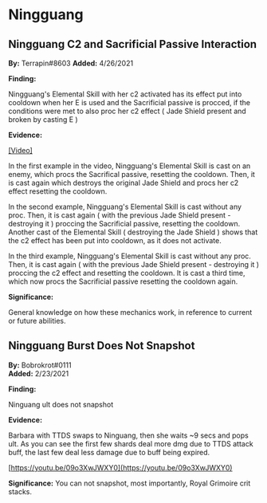 # Ningguang

## Ningguang C2 and Sacrificial Passive Interaction

**By:** Terrapin\#8603
**Added:** 4/26/2021

**Finding:** 

Ningguang's Elemental Skill with her c2 activated has its effect put into cooldown when her E is used and the Sacrificial passive is procced, if the conditions were met to also proc her c2 effect ( Jade Shield present and broken by casting E )

**Evidence:** 

[\[Video\]](https://www.youtube.com/watch?v=xyRlbb1E4Ew)

In the first example in the video, Ningguang's Elemental Skill is cast on an enemy, which procs the Sacrifical passive, resetting the cooldown.  Then, it is cast again which destroys the original Jade Shield and procs her c2 effect resetting the cooldown.

In the second example, Ningguang's Elemental Skill is cast without any proc.  Then, it is cast again ( with the previous Jade Shield present - destroying it ) proccing the Sacrificial passive, resetting the cooldown.  Another cast of the Elemental Skill ( destroying the Jade Shield ) shows that the c2 effect has been put into cooldown, as it does not activate.

In the third example, Ningguang's Elemental Skill is cast without any proc.  Then, it is cast again ( with the previous Jade Shield present - destroying it ) proccing the c2 effect and resetting the cooldown.  It is cast a third time, which now procs the Sacrificial passive resetting the cooldown again.

**Significance:**

General knowledge on how these mechanics work, in reference to current or future abilities.

## Ningguang Burst Does Not Snapshot

**By:** Bobrokrot\#0111  
**Added:** 2/23/2021

**Finding:** 

Ninguang ult does not snapshot

**Evidence:** 

Barbara with TTDS swaps to Ninguang, then she waits ~9 secs and pops ult. As you can see the first few shards deal more dmg due to TTDS attack buff, the last few deal less damage due to buff being expired.

[https://youtu.be/09o3XwJWXY0](https://youtu.be/09o3XwJWXY0)

**Significance:** You can not snapshot, most importantly, Royal Grimoire crit stacks.


